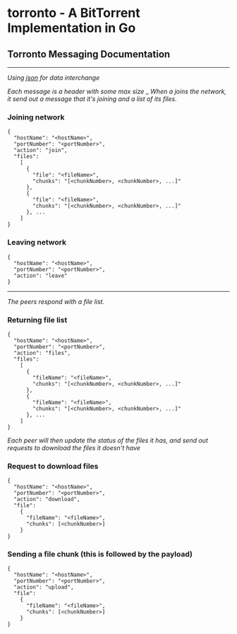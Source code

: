 torronto - A BitTorrent Implementation in Go
============================================

## Torronto Messaging Documentation
* * *

_Using [json](www.json.org) for data interchange_

_Each message is a header with some max size_
_
_When a joins the network, it send out a message that it's joining and a list of its files._
### Joining network
```
{
  "hostName": "<hostName>",
  "portNumber": "<portNumber>",
  "action": "join",
  "files":
    [
      {
        "file": "<fileName>",
        "chunks": "[<chunkNumber>, <chunkNumber>, ...]"
      },
      {
        "file": "<fileName>",
        "chunks": "[<chunkNumber>, <chunkNumber>, ...]"
      }, ...
    ]
}
```

### Leaving network
```
{
  "hostName": "<hostName>",
  "portNumber": "<portNumber>",
  "action": "leave"
}

```

* * *
 _The peers respond with a file list._

### Returning file list
```
{
  "hostName": "<hostName>",
  "portNumber": "<portNumber>",
  "action": "files",
  "files":
    [
      {
        "fileName": "<fileName>",
        "chunks": "[<chunkNumber>, <chunkNumber>, ...]"
      },
      {
        "fileName": "<fileName>",
        "chunks": "[<chunkNumber>, <chunkNumber>, ...]"
      }, ...
    ]
}
```

_Each peer will then update the status of the files it has, and send out requests to download the files it doesn't have_
### Request to download files
```
{
  "hostName": "<hostName>",
  "portNumber": "<portNumber>",
  "action": "download",
  "file":
    {
      "fileName": "<fileName>",
      "chunks": [<chunkNumber>]
    }
}
```

### Sending a file chunk (this is followed by the payload)
```
{
  "hostName": "<hostName>",
  "portNumber": "<portNumber>",
  "action": "upload",
  "file":
    {
      "fileName": "<fileName>",
      "chunks": [<chunkNumber>]
    }
}
```
